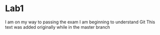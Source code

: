# Lab1
I am on my way to passing the exam
I am beginning to understand Git
This text was added originally while in the master branch
